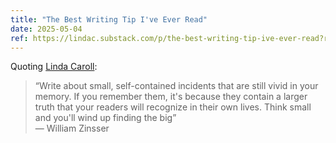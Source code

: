 ```yaml
---
title: "The Best Writing Tip I've Ever Read"
date: 2025-05-04
ref: https://lindac.substack.com/p/the-best-writing-tip-ive-ever-read?r=5lwff8&utm_medium=ios&triedRedirect=true
---
```



Quoting [Linda Caroll](https://lindac.substack.com/p/the-best-writing-tip-ive-ever-read?r=5lwff8&utm_medium=ios&triedRedirect=true):

> “Write about small, self-contained incidents that are still vivid in your memory. If you remember them, it's because they contain a larger truth that your readers will recognize in their own lives. Think small and you'll wind up finding the big”  
― William Zinsser